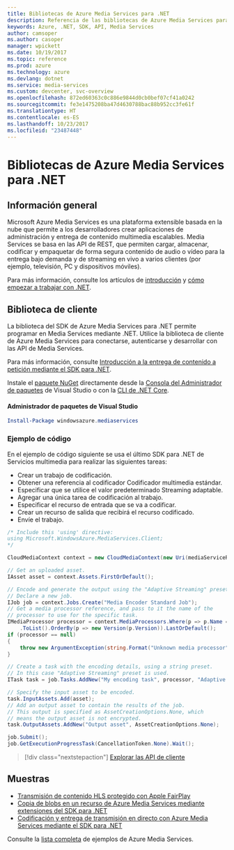 ```yaml
---
title: Bibliotecas de Azure Media Services para .NET
description: Referencia de las bibliotecas de Azure Media Services para .NET
keywords: Azure, .NET, SDK, API, Media Services
author: camsoper
ms.author: casoper
manager: wpickett
ms.date: 10/19/2017
ms.topic: reference
ms.prod: azure
ms.technology: azure
ms.devlang: dotnet
ms.service: media-services
ms.custom: devcenter, svc-overview
ms.openlocfilehash: 872ed60363c0c886e9844d0cb0bef07cf41a0242
ms.sourcegitcommit: fe3e1475208ba47d4630788bac88b952cc3fe61f
ms.translationtype: HT
ms.contentlocale: es-ES
ms.lasthandoff: 10/23/2017
ms.locfileid: "23487448"
---
```

# <a name="azure-media-services-libraries-for-net"></a>Bibliotecas de Azure Media Services para .NET

## <a name="overview"></a>Información general

Microsoft Azure Media Services es una plataforma extensible basada en la nube que permite a los desarrolladores crear aplicaciones de administración y entrega de contenido multimedia escalables. Media Services se basa en las API de REST, que permiten cargar, almacenar, codificar y empaquetar de forma segura contenido de audio o vídeo para la entrega bajo demanda y de streaming en vivo a varios clientes (por ejemplo, televisión, PC y dispositivos móviles). 

Para más información, consulte los artículos de [introducción](/azure/media-services/media-services-overview) y [cómo empezar a trabajar con .NET](/azure/media-services/media-services-dotnet-how-to-use). 

## <a name="client-library"></a>Biblioteca de cliente

La biblioteca del SDK de Azure Media Services para .NET permite programar en Media Services mediante .NET. Utilice la biblioteca de cliente de Azure Media Services para conectarse, autenticarse y desarrollar con las API de Media Services.  

Para más información, consulte [Introducción a la entrega de contenido a petición mediante el SDK para .NET](/azure/media-services/media-services-dotnet-get-started).

Instale el [paquete NuGet](https://www.nuget.org/packages/windowsazure.mediaservices) directamente desde la [Consola del Administrador de paquetes][PackageManager] de Visual Studio o con la [CLI de .NET Core][DotNetCLI].

#### <a name="visual-studio-package-manager"></a>Administrador de paquetes de Visual Studio

```powershell
Install-Package windowsazure.mediaservices
```

### <a name="code-example"></a>Ejemplo de código

En el ejemplo de código siguiente se usa el último SDK para .NET de Servicios multimedia para realizar las siguientes tareas:

- Crear un trabajo de codificación.
- Obtener una referencia al codificador Codificador multimedia estándar.
- Especificar que se utilice el valor predeterminado Streaming adaptable.
- Agregar una única tarea de codificación al trabajo.
- Especificar el recurso de entrada que se va a codificar.
- Crear un recurso de salida que recibirá el recurso codificado.
- Envíe el trabajo.


```csharp
/* Include this 'using' directive:
using Microsoft.WindowsAzure.MediaServices.Client;
*/

CloudMediaContext context = new CloudMediaContext(new Uri(mediaServiceRESTAPIEndpoint), tokenProvider);

// Get an uploaded asset.
IAsset asset = context.Assets.FirstOrDefault();

// Encode and generate the output using the "Adaptive Streaming" preset.
// Declare a new job.
IJob job = context.Jobs.Create("Media Encoder Standard Job");
// Get a media processor reference, and pass to it the name of the 
// processor to use for the specific task.
IMediaProcessor processor = context.MediaProcessors.Where(p => p.Name == mediaProcessorName)
    .ToList().OrderBy(p => new Version(p.Version)).LastOrDefault();
if (processor == null) 
{
    throw new ArgumentException(string.Format("Unknown media processor", mediaProcessorName));
}

// Create a task with the encoding details, using a string preset.
// In this case "Adaptive Streaming" preset is used.
ITask task = job.Tasks.AddNew("My encoding task", processor, "Adaptive Streaming", TaskOptions.None);

// Specify the input asset to be encoded.
task.InputAssets.Add(asset);
// Add an output asset to contain the results of the job. 
// This output is specified as AssetCreationOptions.None, which 
// means the output asset is not encrypted. 
task.OutputAssets.AddNew("Output asset", AssetCreationOptions.None);

job.Submit();
job.GetExecutionProgressTask(CancellationToken.None).Wait();
```

> [!div class="nextstepaction"]
> [Explorar las API de cliente](/dotnet/api/overview/azure/mediaservices/client)

## <a name="samples"></a>Muestras

- [Transmisión de contenido HLS protegido con Apple FairPlay](https://azure.microsoft.com/resources/samples/media-services-dotnet-dynamic-encryption-with-fairplay/)
- [Copia de blobs en un recurso de Azure Media Services mediante extensiones del SDK para .NET](https://azure.microsoft.com/resources/samples/media-services-dotnet-copy-blob-into-asset/)
- [Codificación y entrega de transmisión en directo con Azure Media Services mediante el SDK para .NET](https://azure.microsoft.com/resources/samples/media-services-dotnet-encode-live-stream-with-ams-clear/)

Consulte la [lista completa](https://azure.microsoft.com/resources/samples/?platform=dotnet&service=media-services) de ejemplos de Azure Media Services.


[PackageManager]: https://docs.microsoft.com/nuget/tools/package-manager-console
[DotNetCLI]: https://docs.microsoft.com/dotnet/core/tools/dotnet-add-package
